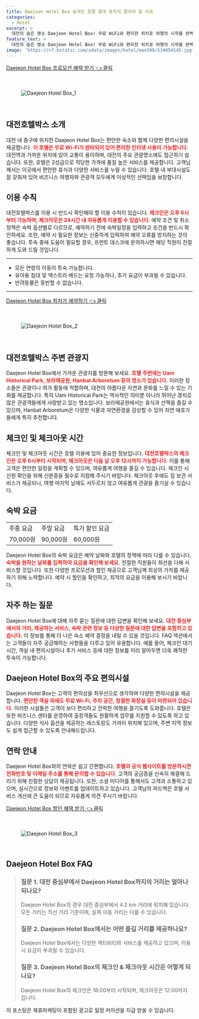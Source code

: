 ```yaml
---
title: Daejeon Hotel Box 숨겨진 호텔 절대 놓치지 말아야 할 이유
categories:
  - Hotel
excerpt: >
  대전의 숨은 명소 Daejeon Hotel Box! 무료 WiFi와 편리한 위치로 여행의 시작을 완벽하게 만들어 드립니다. 체크인 18시부터 24시간 이용 가능! 가족 단위 여행객에 최적화된 시설로 특별한 경험을 누려보세요. 클릭해 더 알아보세요!
feature_text: >
  대전의 숨은 명소 Daejeon Hotel Box! 무료 WiFi와 편리한 위치로 여행의 시작을 완벽하게 만들어 드립니다. 체크인 18시부터 24시간 이용 가능! 가족 단위 여행객에 최적화된 시설로 특별한 경험을 누려보세요. 클릭해 더 알아보세요!
image: 'https://cf.bstatic.com/xdata/images/hotel/max500/534054145.jpg?k=7b2016c86bbe483e61892e61a7c0193e69966a226495d0b61bb8f46c9efd8b6c&o=&hp=1'
---
```


<p><a class="modoo-button" href="https://tinyurl.com/2d7b9faj" rel="nofollow noopener">Daejeon Hotel Box 프로모션 혜택 받기 👈 클릭</a></p><br/>
<figure class="image"><img alt="Daejeon Hotel Box_1" src="https://cf.bstatic.com/xdata/images/hotel/max1024x768/534054143.jpg?k=bf9fe18fcb20b66ac83e02daf7d433f4febacc149d7a9810dd2d5a014b530bf5&amp;o=&amp;hp=1"/></figure><br/>

<h2 id="대전호텔박스소개">대전호텔박스 소개</h2>
<p>대전 내 중구에 위치한 Daejeon Hotel Box는 편안한 숙소와 함께 다양한 편의시설을 제공합니다. <b><span style="color: #ee2323;">이 호텔은 무료 Wi-Fi가 완비되어 있어 편리한 인터넷 사용이 가능합니다.</span></b> 대전역과 가까운 위치에 있어 교통이 용이하며, 대전의 주요 관광명소에도 접근하기 쉽습니다. 또한, 호텔은 2성급으로 적당한 가격에 품질 높은 서비스를 제공합니다. 고객님께서는 이곳에서 편안한 휴식과 다양한 서비스를 누릴 수 있습니다. 호텔 내 부대시설도 잘 갖춰져 있어 비즈니스 여행자와 관광객 모두에게 이상적인 선택임을 보장합니다.</p>
<h2 id="이용수칙">이용 수칙</h2>
<p>대전호텔박스를 이용 시 반드시 확인해야 할 이용 수칙이 있습니다. <b><span style="color: #ee2323;">체크인은 오후 6시부터 가능하며, 체크아웃은 24시간 내 자유롭게 이용할 수 있습니다.</span></b> 예약 조건 및 취소 정책은 숙박 옵션별로 다르므로, 예약하기 전에 숙박일정을 입력하고 조건을 반드시 확인하세요. 또한, 예약 시 필요한 정보는 신중하게 입력하여 예약 오류를 방지하는 것이 좋습니다. 투숙 중에 도움이 필요할 경우, 프런트 데스크에 문의하시면 해당 직원이 친절하게 도와 드릴 것입니다.</p>
<hr/>
<ul>
<li>모든 연령의 아동이 투숙 가능합니다.</li>
<li>유아용 침대 및 엑스트라 베드는 요청 가능하나, 추가 요금이 부과될 수 있습니다.</li>
<li>반려동물은 동반할 수 없습니다.</li>
</ul>
<hr/>
<p><a class="modoo-button" href="https://tinyurl.com/2d7b9faj" rel="nofollow noopener">Daejeon Hotel Box 최저가 예약하기 👈 클릭</a></p><br/>
<figure class="image"><img alt="Daejeon Hotel Box_2" src="https://cf.bstatic.com/xdata/images/hotel/max500/534054145.jpg?k=7b2016c86bbe483e61892e61a7c0193e69966a226495d0b61bb8f46c9efd8b6c&amp;o=&amp;hp=1"/></figure><br/>
<h2 id="주변관광지">대전호텔박스 주변 관광지</h2>
<p>Daejeon Hotel Box에서 가까운 관광지를 방문해 보세요. <b><span style="color: #ee2323;">호텔 주변에는 Uam Historical Park, 보라매공원, Hanbat Arboretum 등의 명소가 있습니다.</span></b> 이러한 장소들은 관광이나 여가 활동에 적합하며, 대전의 아름다운 자연과 문화를 느낄 수 있는 기회를 제공합니다. 특히 Uam Historical Park는 역사적인 의미뿐 아니라 뛰어난 경치로 많은 관광객들에게 사랑받고 있는 명소입니다. 보라매공원에서는 휴식과 산책을 즐길 수 있으며, Hanbat Arboretum은 다양한 식물과 자연환경을 감상할 수 있어 자연 애호가들에게 특히 추천합니다.</p>
<h2 id="체크인체크아웃">체크인 및 체크아웃 시간</h2>
<p>체크인 및 체크아웃 시간은 호텔 이용에 있어 중요한 정보입니다. <b><span style="color: #ee2323;">대전호텔박스의 체크인은 오후 6시부터 시작되며, 체크아웃은 다음 날 오후 12시까지 가능합니다.</span></b> 이를 통해 고객은 편안한 일정을 계획할 수 있으며, 여유롭게 여행을 즐길 수 있습니다. 체크인 시 신원 확인을 위해 신분증을 필수로 지참해 주시기 바랍니다. 체크아웃 후에도 짐 보관 서비스가 제공되니, 여행 마지막 날에도 서두르지 않고 여유롭게 관광을 즐기실 수 있습니다.</p>
<h2 id="숙박요금">숙박 요금</h2>
<table>
<tr>
<td>주중 요금</td>
<td>주말 요금</td>
<td>특가 할인 요금</td>
</tr>
<tr>
<td>70,000원</td>
<td>90,000원</td>
<td>60,000원</td>
</tr>
</table>
<p>Daejeon Hotel Box의 숙박 요금은 예약 날짜와 호텔의 정책에 따라 다를 수 있습니다. <b><span style="color: #ee2323;">숙박을 원하는 날짜를 입력하여 요금을 확인해 보세요.</span></b> 친절한 직원들이 최선을 다해 서비스할 것입니다. 또한 다양한 프로모션과 할인 제공으로 고객님께 최상의 가치를 제공하기 위해 노력합니다. 예약 시 할인을 확인하고, 최적의 요금을 이용해 보시기 바랍니다.</p>
<h2 id="자주하는질문">자주 하는 질문</h2>
<p>Daejeon Hotel Box에 대해 자주 묻는 질문에 대한 답변을 확인해 보세요. <b><span style="color: #ee2323;">대전 중심부에서의 거리, 제공하는 서비스, 숙박 관련 정보 등 다양한 질문에 대한 답변을 포함하고 있습니다.</span></b> 이 정보를 통해 더 나은 숙소 예약 결정을 내릴 수 있을 것입니다. FAQ 섹션에서는 고객들이 자주 궁금해하는 사항들을 다루고 있어 유용합니다. 예를 들어, 체크인 대기 시간, 객실 내 편의시설이나 추가 서비스 등에 대한 정보를 미리 알아두면 더욱 쾌적한 투숙이 가능합니다.</p>
<h2 id="주요편의시설">Daejeon Hotel Box의 주요 편의시설</h2>
<p>Daejeon Hotel Box는 고객의 편의성을 최우선으로 생각하며 다양한 편의시설을 제공합니다. <b><span style="color: #ee2323;">편안한 객실 외에도 무료 Wi-Fi, 주차 공간, 청결한 화장실 등이 마련되어 있습니다.</span></b> 이러한 시설들은 고객이 보다 편리하고 안락한 여행을 즐기도록 도와줍니다. 호텔은 또한 비즈니스 센터를 운영하여 출장객들도 원활하게 업무를 지원할 수 있도록 하고 있습니다. 다양한 식사 옵션을 제공하는 레스토랑도 가까이 위치해 있으며, 주변 지역 정보도 쉽게 접근할 수 있도록 안내해드립니다.</p>
<h2 id="연락안내">연락 안내</h2>
<p>Daejeon Hotel Box와의 연락은 쉽고 간편합니다. <b><span style="color: #ee2323;">호텔의 공식 웹사이트를 방문하시면 전화번호 및 이메일 주소를 통해 문의할 수 있습니다.</span></b> 고객의 궁금증을 신속히 해결해 드리기 위해 친절한 상담이 제공됩니다. 또한, 소셜 미디어를 통해서도 고객과 소통하고 있으며, 실시간으로 정보와 이벤트를 업데이트하고 있습니다. 고객님의 피드백은 호텔 서비스 개선에 큰 도움이 되므로 자유롭게 의견 주시기 바랍니다.</p>

<p><a class="modoo-button" href="https://tinyurl.com/2d7b9faj" rel="nofollow noopener">Daejeon Hotel Box 할인 혜택 받기 👈 클릭</a></p><br>

<figure class="image"><img src="https://cf.bstatic.com/xdata/images/hotel/max500/534054149.jpg?k=7c452f51b1374a32694512a513b807bfabd9a23bab86adb5e0aec8863c23d230&o=&hp=1" alt="Daejeon Hotel Box_3"></figure><br>
<h2 id="Daejeon Hotel Box_FAQ">Daejeon Hotel Box FAQ</h2>
<div itemscope="" itemtype="https://schema.org/FAQPage"> <blockquote> <div itemscope="" itemprop="mainEntity" itemtype="https://schema.org/Question"> <h3 id="질문_1" itemprop="name">질문 1. 대전 중심부에서 Daejeon Hotel Box까지의 거리는 얼마나 되나요?</h3> <div itemscope="" itemprop="acceptedAnswer" itemtype="https://schema.org/Answer"> <span itemprop="text"> <p>Daejeon Hotel Box의 경우 대전 중심부에서 4.2 km 거리에 위치해 있습니다. 모든 거리는 직선 거리 기준이며, 실제 이동 거리는 다를 수 있습니다.</p> </span> </div> </div> <div itemscope="" itemprop="mainEntity" itemtype="https://schema.org/Question"> <h3 id="질문_2" itemprop="name">질문 2. Daejeon Hotel Box에서는 어떤 즐길 거리를 제공하나요?</h3> <div itemscope="" itemprop="acceptedAnswer" itemtype="https://schema.org/Answer"> <span itemprop="text"> <p>Daejeon Hotel Box에서는 다양한 액티비티와 서비스를 제공하고 있으며, 이용 시 요금이 부과될 수 있습니다.</p> </span> </div> </div> <div itemscope="" itemprop="mainEntity" itemtype="https://schema.org/Question"> <h3 id="질문_3" itemprop="name">질문 3. Daejeon Hotel Box의 체크인 & 체크아웃 시간은 어떻게 되나요?</h3> <div itemscope="" itemprop="acceptedAnswer" itemtype="https://schema.org/Answer"> <span itemprop="text"> <p>Daejeon Hotel Box의 체크인은 18:00부터 시작되며, 체크아웃은 12:00까지 입니다.</p> </span> </div> </div> </blockquote> </div><p>이 포스팅은 제휴마케팅이 포함된 광고로 일정 커미션을 지급 받을 수 있습니다.</p>

